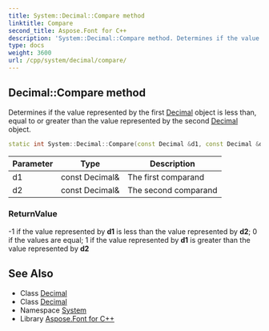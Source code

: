 ```yaml
---
title: System::Decimal::Compare method
linktitle: Compare
second_title: Aspose.Font for C++
description: 'System::Decimal::Compare method. Determines if the value represented by the first Decimal object is less than, equal to or greater than the value represented by the second Decimal object in C++.'
type: docs
weight: 3600
url: /cpp/system/decimal/compare/
---
```

## Decimal::Compare method


Determines if the value represented by the first [Decimal](../) object is less than, equal to or greater than the value represented by the second [Decimal](../) object.

```cpp
static int System::Decimal::Compare(const Decimal &d1, const Decimal &d2)
```


| Parameter | Type | Description |
| --- | --- | --- |
| d1 | const Decimal\& | The first comparand |
| d2 | const Decimal\& | The second comparand |

### ReturnValue

-1 if the value represented by **d1** is less than the value represented by **d2**; 0 if the values are equal; 1 if the value represented by **d1** is greater than the value represented by **d2**

## See Also

* Class [Decimal](../)
* Class [Decimal](../)
* Namespace [System](../../)
* Library [Aspose.Font for C++](../../../)

